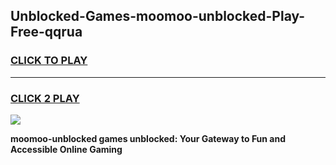 
## Unblocked-Games-moomoo-unblocked-Play-Free-qqrua
<h3>
<a href="https://premium76.site?title=moomoo-unblocked&ref=18A1">CLICK TO PLAY</a></h3>
<hr>

<h3>
<a href="https://premium76.site?title=moomoo-unblocked&ref=18A1">CLICK 2 PLAY</a>
  
</h3>

<a href="https://premium76.site?title=moomoo-unblocked&ref=18A1"><img src="https://clearcache.store/games.png"></a>


**moomoo-unblocked games unblocked: Your Gateway to Fun and Accessible Online Gaming**
